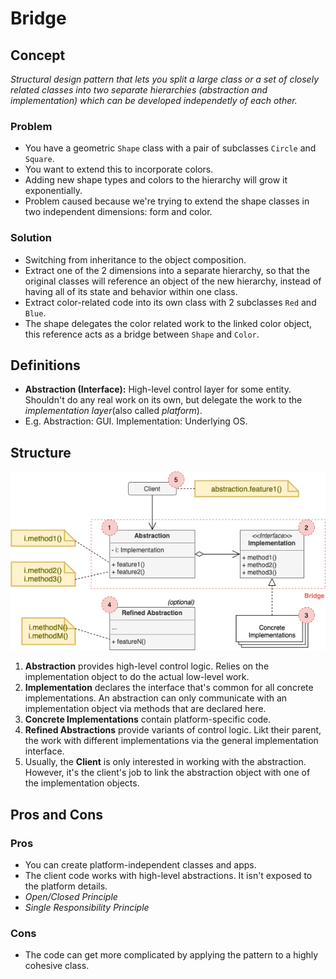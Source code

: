 # Bridge

## Concept

_Structural design pattern that lets you split a large class or a set of closely related classes into two separate hierarchies (abstraction and implementation) which can be developed independetly of each other._

### Problem

* You have a geometric `Shape` class with a pair of subclasses `Circle` and `Square`.
* You want to extend this to incorporate colors.
* Adding new shape types and colors to the hierarchy will grow it exponentially.
* Problem caused because we're trying to extend the shape classes in two independent dimensions: form and color.

### Solution

- Switching from inheritance to the object composition.
- Extract one of the 2 dimensions into a separate hierarchy, so that the original classes will reference an object of the new hierarchy, instead of having all of its state and behavior within one class.
- Extract color-related code into its own class with 2 subclasses `Red` and `Blue`.
- The shape delegates the color related work to the linked color object, this reference acts as a bridge between `Shape` and `Color`.

## Definitions

* **Abstraction (Interface):** High-level control layer for some entity. Shouldn't do any real work on its own, but delegate the work to the _implementation layer_(also called _platform_).
* E.g. Abstraction: GUI. Implementation: Underlying OS.

## Structure

![Bridge Structure](./structure.png)

1. **Abstraction** provides high-level control logic. Relies on the implementation object to do the actual low-level work.
2. **Implementation** declares the interface that's common for all concrete implementations. An abstraction can only communicate with an implementation object via methods that are declared here.
3. **Concrete Implementations** contain platform-specific code.
4. **Refined Abstractions** provide variants of control logic. Likt their parent, the work with different implementations via the general implementation interface.
5. Usually, the **Client** is only interested in working with the abstraction. However, it's the client's job to link the abstraction object with one of the implementation objects.

## Pros and Cons

### Pros

* You can create platform-independent classes and apps.
* The client code works with high-level abstractions. It isn't exposed to the platform details.
* _Open/Closed Principle_
* _Single Responsibility Principle_

### Cons

* The code can get more complicated by applying the pattern to a highly cohesive class.
